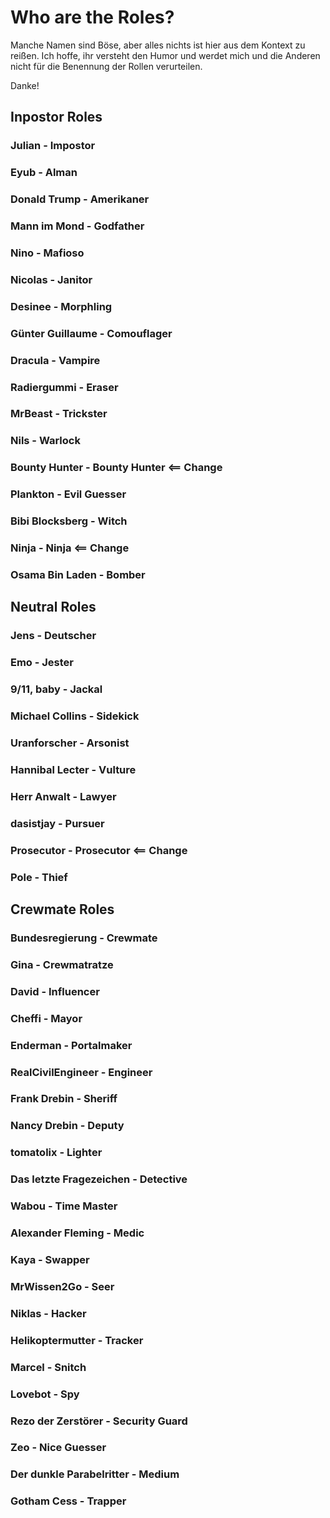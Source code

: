 # Who are the Roles?

  Manche Namen sind Böse, aber alles nichts ist hier aus dem Kontext zu reißen. Ich hoffe, ihr versteht den Humor und werdet mich und die Anderen nicht für die Benennung der Rollen verurteilen.
  
  Danke!

## Inpostor Roles

### Julian - Impostor

### Eyub - Alman

  [](RoleImages/Eyub.jpg)

### Donald Trump - Amerikaner

  [](RoleImages/Trump.jpg)

### Mann im Mond - Godfather

### Nino - Mafioso

### Nicolas - Janitor

### Desinee - Morphling

  [](RoleImages/Desinee.jpg)

### Günter Guillaume - Comouflager

  [](RoleImages/Guillaume.jpg)

### Dracula - Vampire

### Radiergummi - Eraser

### MrBeast - Trickster

### Nils - Warlock

  [](RoleImages/Nils.jpg)

### Bounty Hunter - Bounty Hunter <== Change

### Plankton - Evil Guesser

### Bibi Blocksberg - Witch

### Ninja - Ninja <== Change

### Osama Bin Laden - Bomber

## Neutral Roles

### Jens - Deutscher

  [](RoleImages/Jens.jpg)

### Emo - Jester

### 9/11, baby - Jackal

### Michael Collins - Sidekick

### Uranforscher - Arsonist

### Hannibal Lecter - Vulture

### Herr Anwalt - Lawyer

### dasistjay - Pursuer

### Prosecutor - Prosecutor <== Change

### Pole - Thief

## Crewmate Roles

### Bundesregierung - Crewmate

  [](RoleImages/Regierung.png)

### Gina - Crewmatratze

### David - Influencer

  [](RoleImages/David.jpg)

### Cheffi - Mayor

  [](RoleImages/Cheffi.jpg)

### Enderman - Portalmaker

### RealCivilEngineer - Engineer

### Frank Drebin - Sheriff

### Nancy Drebin - Deputy

### tomatolix - Lighter

### Das letzte Fragezeichen - Detective

### Wabou - Time Master

### Alexander Fleming - Medic

### Kaya - Swapper

### MrWissen2Go - Seer

### Niklas - Hacker

### Helikoptermutter - Tracker

### Marcel - Snitch

### Lovebot - Spy

### Rezo der Zerstörer - Security Guard

### Zeo - Nice Guesser

### Der dunkle Parabelritter - Medium

### Gotham Cess - Trapper
